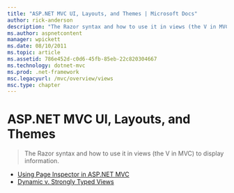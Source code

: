 ```yaml
---
title: "ASP.NET MVC UI, Layouts, and Themes | Microsoft Docs"
author: rick-anderson
description: "The Razor syntax and how to use it in views (the V in MVC) to display information."
ms.author: aspnetcontent
manager: wpickett
ms.date: 08/10/2011
ms.topic: article
ms.assetid: 786e452d-c0d6-45fb-85eb-22c820304667
ms.technology: dotnet-mvc
ms.prod: .net-framework
msc.legacyurl: /mvc/overview/views
msc.type: chapter
---
```

ASP.NET MVC UI, Layouts, and Themes
====================
> The Razor syntax and how to use it in views (the V in MVC) to display information.


- [Using Page Inspector in ASP.NET MVC](using-page-inspector-in-aspnet-mvc.md)
- [Dynamic v. Strongly Typed Views](dynamic-v-strongly-typed-views.md)